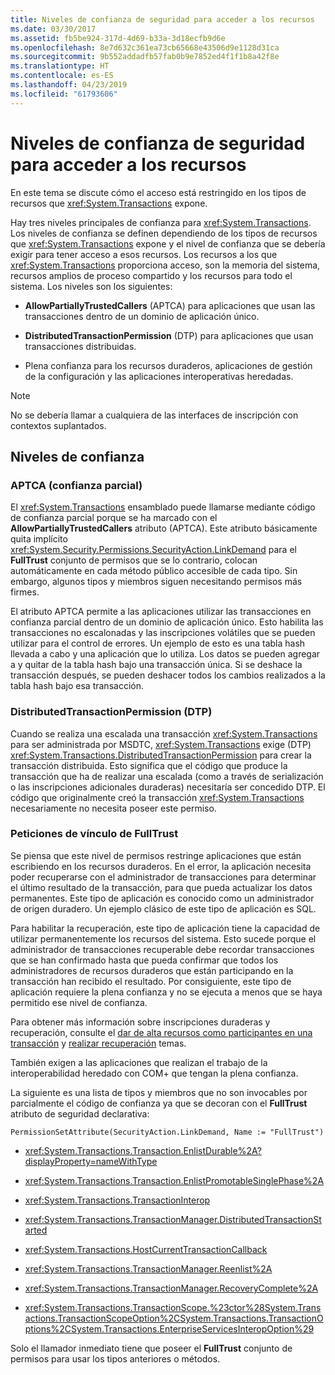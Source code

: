 ```yaml
---
title: Niveles de confianza de seguridad para acceder a los recursos
ms.date: 03/30/2017
ms.assetid: fb5be924-317d-4d69-b33a-3d18ecfb9d6e
ms.openlocfilehash: 8e7d632c361ea73cb65668e43506d9e1128d31ca
ms.sourcegitcommit: 9b552addadfb57fab0b9e7852ed4f1f1b8a42f8e
ms.translationtype: HT
ms.contentlocale: es-ES
ms.lasthandoff: 04/23/2019
ms.locfileid: "61793606"
---
```

# <a name="security-trust-levels-in-accessing-resources"></a>Niveles de confianza de seguridad para acceder a los recursos
En este tema se discute cómo el acceso está restringido en los tipos de recursos que <xref:System.Transactions> expone.  
  
 Hay tres niveles principales de confianza para <xref:System.Transactions>. Los niveles de confianza se definen dependiendo de los tipos de recursos que <xref:System.Transactions> expone y el nivel de confianza que se debería exigir para tener acceso a esos recursos. Los recursos a los que <xref:System.Transactions> proporciona acceso, son la memoria del sistema, recursos amplios de proceso compartido y los recursos para todo el sistema. Los niveles son los siguientes:  
  
- **AllowPartiallyTrustedCallers** (APTCA) para aplicaciones que usan las transacciones dentro de un dominio de aplicación único.  
  
- **DistributedTransactionPermission** (DTP) para aplicaciones que usan transacciones distribuidas.  
  
- Plena confianza para los recursos duraderos, aplicaciones de gestión de la configuración y las aplicaciones interoperativas heredadas.  
  
> [!NOTE]
>  No se debería llamar a cualquiera de las interfaces de inscripción con contextos suplantados.  
  
## <a name="trust-levels"></a>Niveles de confianza  
  
### <a name="aptca-partial-trust"></a>APTCA (confianza parcial)  
 El <xref:System.Transactions> ensamblado puede llamarse mediante código de confianza parcial porque se ha marcado con el **AllowPartiallyTrustedCallers** atributo (APTCA). Este atributo básicamente quita implícito <xref:System.Security.Permissions.SecurityAction.LinkDemand> para el **FullTrust** conjunto de permisos que se lo contrario, colocan automáticamente en cada método público accesible de cada tipo. Sin embargo, algunos tipos y miembros siguen necesitando permisos más firmes.  
  
 El atributo APTCA permite a las aplicaciones utilizar las transacciones en confianza parcial dentro de un dominio de aplicación único. Esto habilita las transacciones no escalonadas y las inscripciones volátiles que se pueden utilizar para el control de errores. Un ejemplo de esto es una tabla hash llevada a cabo y una aplicación que lo utiliza. Los datos se pueden agregar a y quitar de la tabla hash bajo una transacción única. Si se deshace la transacción después, se pueden deshacer todos los cambios realizados a la tabla hash bajo esa transacción.  
  
### <a name="distributedtransactionpermission-dtp"></a>DistributedTransactionPermission (DTP)  
 Cuando se realiza una escalada una transacción <xref:System.Transactions> para ser administrada por MSDTC, <xref:System.Transactions> exige (DTP) <xref:System.Transactions.DistributedTransactionPermission> para crear la transacción distribuida. Esto significa que el código que produce la transacción que ha de realizar una escalada (como a través de serialización o las inscripciones adicionales duraderas) necesitaría ser concedido DTP. El código que originalmente creó la transacción <xref:System.Transactions> necesariamente no necesita poseer este permiso.  
  
### <a name="fulltrust-link-demands"></a>Peticiones de vínculo de FullTrust  
 Se piensa que este nivel de permisos restringe aplicaciones que están escribiendo en los recursos duraderos. En el error, la aplicación necesita poder recuperarse con el administrador de transacciones para determinar el último resultado de la transacción, para que pueda actualizar los datos permanentes. Este tipo de aplicación es conocido como un administrador de origen duradero. Un ejemplo clásico de este tipo de aplicación es SQL.  
  
 Para habilitar la recuperación, este tipo de aplicación tiene la capacidad de utilizar permanentemente los recursos del sistema. Esto sucede porque el administrador de transacciones recuperable debe recordar transacciones que se han confirmado hasta que pueda confirmar que todos los administradores de recursos duraderos que están participando en la transacción han recibido el resultado. Por consiguiente, este tipo de aplicación requiere la plena confianza y no se ejecuta a menos que se haya permitido ese nivel de confianza.  
  
 Para obtener más información sobre inscripciones duraderas y recuperación, consulte el [dar de alta recursos como participantes en una transacción](../../../../docs/framework/data/transactions/enlisting-resources-as-participants-in-a-transaction.md) y [realizar recuperación](../../../../docs/framework/data/transactions/performing-recovery.md) temas.  
  
 También exigen a las aplicaciones que realizan el trabajo de la interoperabilidad heredado con COM+ que tengan la plena confianza.  
  
 La siguiente es una lista de tipos y miembros que no son invocables por parcialmente el código de confianza ya que se decoran con el **FullTrust** atributo de seguridad declarativa:  
  
 `PermissionSetAttribute(SecurityAction.LinkDemand, Name := "FullTrust")`  
  
- <xref:System.Transactions.Transaction.EnlistDurable%2A?displayProperty=nameWithType>  
  
- <xref:System.Transactions.Transaction.EnlistPromotableSinglePhase%2A>  
  
- <xref:System.Transactions.TransactionInterop>  
  
- <xref:System.Transactions.TransactionManager.DistributedTransactionStarted>  
  
- <xref:System.Transactions.HostCurrentTransactionCallback>  
  
- <xref:System.Transactions.TransactionManager.Reenlist%2A>  
  
- <xref:System.Transactions.TransactionManager.RecoveryComplete%2A>  
  
- <xref:System.Transactions.TransactionScope.%23ctor%28System.Transactions.TransactionScopeOption%2CSystem.Transactions.TransactionOptions%2CSystem.Transactions.EnterpriseServicesInteropOption%29>  
  
 Solo el llamador inmediato tiene que poseer el **FullTrust** conjunto de permisos para usar los tipos anteriores o métodos.
